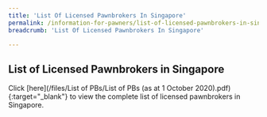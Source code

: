 ```yaml
---
title: 'List Of Licensed Pawnbrokers In Singapore'
permalink: /information-for-pawners/list-of-licensed-pawnbrokers-in-singapore/
breadcrumb: 'List Of Licensed Pawnbrokers In Singapore'

---
```



List of Licensed Pawnbrokers in Singapore
---
Click [here](/files/List of PBs/List of PBs (as at 1 October 2020).pdf){:target="_blank"} to view the complete list of licensed pawnbrokers in Singapore.
